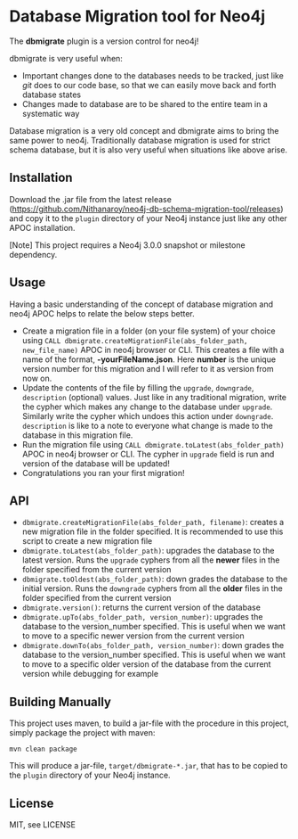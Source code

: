 # Database Migration tool for Neo4j

The **dbmigrate** plugin is a version control for neo4j!

dbmigrate is very useful when:
- Important changes done to the databases needs to be tracked, just like *git* does to our code base, so that we can easily move back and forth database states
- Changes made to database are to be shared to the entire team in a systematic way

Database migration is a very old concept and dbmigrate aims to bring the same power to neo4j. Traditionally database migration is used for strict schema database, but it is also very useful when situations like above arise. 

## Installation

Download the .jar file from the latest release (https://github.com/Nithanaroy/neo4j-db-schema-migration-tool/releases) and copy it to the `plugin` directory of your Neo4j instance just like any other APOC installation.

[Note]
This project requires a Neo4j 3.0.0 snapshot or milestone dependency.

## Usage

Having a basic understanding of the concept of database migration and neo4j APOC helps to relate the below steps better.

- Create a migration file in a folder (on your file system) of your choice using `CALL dbmigrate.createMigrationFile(abs_folder_path, new_file_name)` APOC in neo4j browser or CLI. This creates a file with a name of the format, **<number>-yourFileName.json**. Here **number** is the unique version number for this migration and I will refer to it as version from now on.
- Update the contents of the file by filling the `upgrade`, `downgrade`, `description` (optional) values. Just like in any traditional migration, write the cypher which makes any change to the database under `upgrade`. Similarly write the cypher which undoes this action under `downgrade`. `description` is like to a note to everyone what change is made to the database in this migration file.
- Run the migration file using `CALL dbmigrate.toLatest(abs_folder_path)` APOC in neo4j browser or CLI. The cypher in `upgrade` field is run and version of the database will be updated!
- Congratulations you ran your first migration!

## API

- `dbmigrate.createMigrationFile(abs_folder_path, filename)`: creates a new migration file in the folder specified. It is recommended to use this script to create a new migration file
- `dbmigrate.toLatest(abs_folder_path)`: upgrades the database to the latest version. Runs the `upgrade` cyphers from all the **newer** files in the folder specified from the current version
- `dbmigrate.toOldest(abs_folder_path)`: down grades the database to the initial version. Runs the `downgrade` cyphers from all the **older** files in the folder specified from the current version
- `dbmigrate.version()`: returns the current version of the database
- `dbmigrate.upTo(abs_folder_path, version_number)`: upgrades the database to the version_number specified. This is useful when we want to move to a specific newer version from the current version
- `dbmigrate.downTo(abs_folder_path, version_number)`: down grades the database to the version_number specified. This is useful when we want to move to a specific older version of the database from the current version while debugging for example

## Building Manually

This project uses maven, to build a jar-file with the procedure in this project, simply package the project with maven:

    mvn clean package

This will produce a jar-file, `target/dbmigrate-*.jar`, that has to be copied to the `plugin` directory of your Neo4j instance.


## License

MIT, see LICENSE
